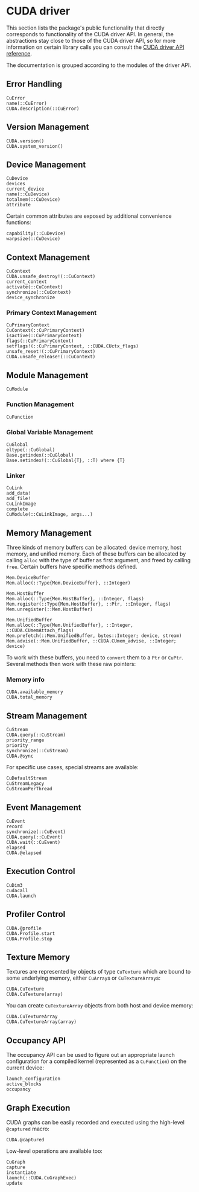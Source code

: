 # CUDA driver

This section lists the package's public functionality that directly corresponds to
functionality of the CUDA driver API. In general, the abstractions stay close to those of
the CUDA driver API, so for more information on certain library calls you can consult the
[CUDA driver API reference](http://docs.nvidia.com/cuda/cuda-driver-api/).

The documentation is grouped according to the modules of the driver API.


## Error Handling

```@docs
CuError
name(::CuError)
CUDA.description(::CuError)
```


## Version Management

```@docs
CUDA.version()
CUDA.system_version()
```


## Device Management

```@docs
CuDevice
devices
current_device
name(::CuDevice)
totalmem(::CuDevice)
attribute
```

Certain common attributes are exposed by additional convenience functions:

```@docs
capability(::CuDevice)
warpsize(::CuDevice)
```


## Context Management

```@docs
CuContext
CUDA.unsafe_destroy!(::CuContext)
current_context
activate(::CuContext)
synchronize(::CuContext)
device_synchronize
```

### Primary Context Management

```@docs
CuPrimaryContext
CuContext(::CuPrimaryContext)
isactive(::CuPrimaryContext)
flags(::CuPrimaryContext)
setflags!(::CuPrimaryContext, ::CUDA.CUctx_flags)
unsafe_reset!(::CuPrimaryContext)
CUDA.unsafe_release!(::CuContext)
```


## Module Management

```@docs
CuModule
```

### Function Management

```@docs
CuFunction
```

### Global Variable Management

```@docs
CuGlobal
eltype(::CuGlobal)
Base.getindex(::CuGlobal)
Base.setindex!(::CuGlobal{T}, ::T) where {T}
```

### Linker

```@docs
CuLink
add_data!
add_file!
CuLinkImage
complete
CuModule(::CuLinkImage, args...)
```


## Memory Management

Three kinds of memory buffers can be allocated: device memory, host memory, and unified
memory. Each of these buffers can be allocated by calling `alloc` with the type of buffer as
first argument, and freed by calling `free`. Certain buffers have specific methods defined.

```@docs
Mem.DeviceBuffer
Mem.alloc(::Type{Mem.DeviceBuffer}, ::Integer)
```

```@docs
Mem.HostBuffer
Mem.alloc(::Type{Mem.HostBuffer}, ::Integer, flags)
Mem.register(::Type{Mem.HostBuffer}, ::Ptr, ::Integer, flags)
Mem.unregister(::Mem.HostBuffer)
```

```@docs
Mem.UnifiedBuffer
Mem.alloc(::Type{Mem.UnifiedBuffer}, ::Integer, ::CUDA.CUmemAttach_flags)
Mem.prefetch(::Mem.UnifiedBuffer, bytes::Integer; device, stream)
Mem.advise(::Mem.UnifiedBuffer, ::CUDA.CUmem_advise, ::Integer; device)
```

To work with these buffers, you need to `convert` them to a `Ptr` or `CuPtr`. Several
methods then work with these raw pointers:



### Memory info

```@docs
CUDA.available_memory
CUDA.total_memory
```


## Stream Management

```@docs
CuStream
CUDA.query(::CuStream)
priority_range
priority
synchronize(::CuStream)
CUDA.@sync
```

For specific use cases, special streams are available:

```@docs
CuDefaultStream
CuStreamLegacy
CuStreamPerThread
```

## Event Management

```@docs
CuEvent
record
synchronize(::CuEvent)
CUDA.query(::CuEvent)
CUDA.wait(::CuEvent)
elapsed
CUDA.@elapsed
```

## Execution Control

```@docs
CuDim3
cudacall
CUDA.launch
```

## Profiler Control

```@docs
CUDA.@profile
CUDA.Profile.start
CUDA.Profile.stop
```

## Texture Memory

Textures are represented by objects of type `CuTexture` which are bound to some underlying
memory, either `CuArray`s or `CuTextureArray`s:

```@docs
CUDA.CuTexture
CUDA.CuTexture(array)
```

You can create `CuTextureArray` objects from both host and device memory:

```@docs
CUDA.CuTextureArray
CUDA.CuTextureArray(array)
```

## Occupancy API

The occupancy API can be used to figure out an appropriate launch configuration for a
compiled kernel (represented as a `CuFunction`) on the current device:

```@docs
launch_configuration
active_blocks
occupancy
```

## Graph Execution

CUDA graphs can be easily recorded and executed using the high-level `@captured` macro:

```@docs
CUDA.@captured
```

Low-level operations are available too:

```@docs
CuGraph
capture
instantiate
launch(::CUDA.CuGraphExec)
update
```

